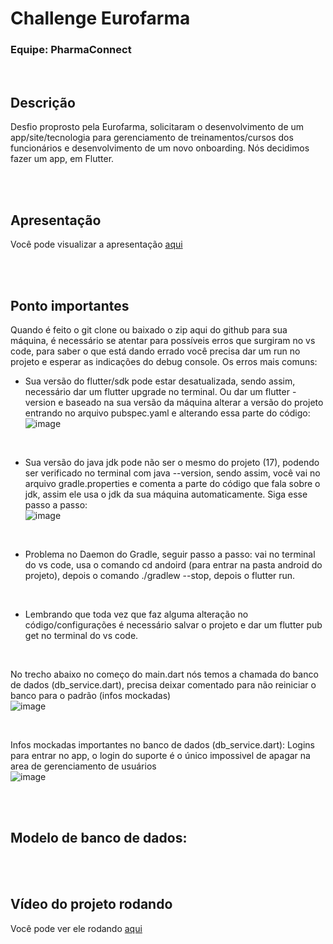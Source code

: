# Challenge Eurofarma 
### Equipe: PharmaConnect

<br/>

## Descrição

Desfio proprosto pela Eurofarma, solicitaram o desenvolvimento de um app/site/tecnologia para gerenciamento de treinamentos/cursos dos funcionários e desenvolvimento de um novo onboarding. Nós decidimos fazer um app, em Flutter.

<br/>
<br/>

## Apresentação

Você pode visualizar a apresentação [aqui](https://www.canva.com/design/DAGCIdV_15Y/zjNBBTyH3omer3Kw5G6RIA/edit?utm_content=DAGCIdV_15Y&utm_campaign=designshare&utm_medium=link2&utm_source=sharebutton)

<br/>
<br/>

## Ponto importantes

Quando é feito o git clone ou baixado o zip aqui do github para sua máquina, é necessário se atentar para possíveis erros que surgiram no vs code, para saber o que está dando errado você precisa dar um run no projeto e esperar as indicações do debug console.
Os erros mais comuns:

- Sua versão do flutter/sdk pode estar desatualizada, sendo assim, necessário dar um flutter upgrade no terminal. Ou dar um flutter -version e baseado na sua versão da máquina alterar a versão do projeto entrando no arquivo pubspec.yaml e alterando essa parte do código:
![image](https://github.com/user-attachments/assets/fe54698c-1dbe-4056-8522-05fbf9235f3e)

<br/>

- Sua versão do java jdk pode não ser o mesmo do projeto (17), podendo ser verificado no terminal com java --version, sendo assim, você vai no arquivo gradle.properties e comenta a parte do código que fala sobre o jdk, assim ele usa o jdk da sua máquina automaticamente. Siga esse passo a passo: <br/>
![image](https://github.com/user-attachments/assets/b7b75496-9e1b-4016-ad4d-beb87fe31645)

<br/>

- Problema no Daemon do Gradle, seguir passo a passo: vai no terminal do vs code, usa o comando cd andoird (para entrar na pasta android do projeto), depois o comando ./gradlew --stop, depois o flutter run.

<br/>

- Lembrando que toda vez que faz alguma alteração no código/configurações é necessário salvar o projeto e dar um flutter pub get no terminal do vs code.

<br/>

No trecho abaixo no começo do main.dart nós temos a chamada do banco de dados (db_service.dart), precisa deixar comentado para não reiniciar o banco para o padrão (infos mockadas) <br/>
![image](https://github.com/user-attachments/assets/294c76da-8a4f-4210-8348-23741361a987)

<br/>

Infos mockadas importantes no banco de dados (db_service.dart):
Logins para entrar no app, o login do suporte é o único impossivel de apagar na area de gerenciamento de usuários  <br/>
![image](https://github.com/user-attachments/assets/b3295b8b-0c18-473a-8ec1-bcab1c956d0d)

<br/>
<br/>

## Modelo de banco de dados:


<br/>
<br/>

## Vídeo do projeto rodando

Você pode ver ele rodando [aqui](https)
